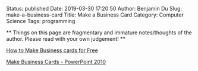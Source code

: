 Status: published
Date: 2019-03-30 17:20:50
Author: Benjamin Du
Slug: make-a-business-card
Title: Make a Business Card
Category: Computer Science
Tags: programming

**
Things on this page are fragmentary and immature notes/thoughts of the author.
Please read with your own judgement!
**


[How to Make Business cards for Free](https://www.youtube.com/watch?v=DxzVnK4NuJ0)

[Make Business Cards - PowerPoint 2010](https://www.youtube.com/watch?v=WT0L9UrFKTY)


